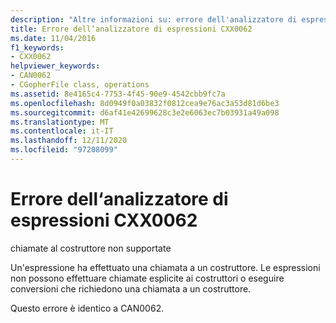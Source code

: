 ```yaml
---
description: "Altre informazioni su: errore dell'analizzatore di espressioni CXX0062"
title: Errore dell‘analizzatore di espressioni CXX0062
ms.date: 11/04/2016
f1_keywords:
- CXX0062
helpviewer_keywords:
- CAN0062
- CGopherFile class, operations
ms.assetid: 8e4165c4-7753-4f45-90e9-4542cbb9fc7a
ms.openlocfilehash: 8d0949f0a03832f0812cea9e76ac3a53d81d6be3
ms.sourcegitcommit: d6af41e42699628c3e2e6063ec7b03931a49a098
ms.translationtype: MT
ms.contentlocale: it-IT
ms.lasthandoff: 12/11/2020
ms.locfileid: "97208099"
---
```

# <a name="expression-evaluator-error-cxx0062"></a>Errore dell‘analizzatore di espressioni CXX0062

chiamate al costruttore non supportate

Un'espressione ha effettuato una chiamata a un costruttore. Le espressioni non possono effettuare chiamate esplicite ai costruttori o eseguire conversioni che richiedono una chiamata a un costruttore.

Questo errore è identico a CAN0062.
